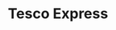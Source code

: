 ---
title: "Tesco Express"
url: /huddersfield/tesco-express-wakefield-road-2/
shop: Lebensmittel
---